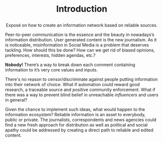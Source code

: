 
# <p align="center">Introduction</p>

<p align="center">Exposé on how to create an information network based on reliable sources. </p>
Peer-to-peer communication is the essence and the beauty in nowadays’s information distribution. User generated content is the new journalism. As it is noticeable, misinformation in Social Media is a problem that deserves tackling. How should this be done? How can we get rid of biased opinions, preferences, interests, hidden agendas, etc.?

**Nobody!** There’s a way to break down each comment containing information to it’s very core values and inputs.

There's no reason to censor/discriminate against people putting information into their network of choice. What if automation could reward good research, a traceable source and positive community enforcement. What if there was a way to prevent blind belief in unreachable _influencers_ and users in general?

Given the chance to implement such ideas, what would happen to the information ecosystem? Reliable information is an asset to everybody, public or private. The journalists, correspondents  and news agencies could find a new fresh approach for distribution as well as political and social apathy could be addressed by creating a direct path to reliable and edited content.
  
<!--stackedit_data:
eyJoaXN0b3J5IjpbLTE3NDk4NjYxMTEsLTkxNTI2Mzg4MSwtMT
g2NjM5MTExNSwtOTc2ODMyMzY1LDEzNTkxNTM4MSwzMTg5NTA4
MTUsMjEzNTQ4NjM4NywxMjc5NTY1NDQ0LDEwNzUyOTQ4NDYsLT
E1NDM4NTMwMzddfQ==
-->
